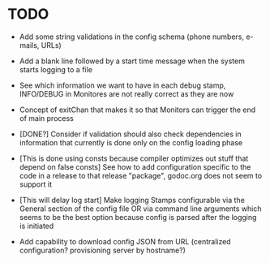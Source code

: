# TODO
 * Add some string validations in the config schema (phone numbers, e-mails, URLs)
 * Add a blank line followed by a start time message when the system starts logging to a file
 * See which information we want to have in each debug stamp, INFO/DEBUG in Monitores are not really correct as they are now
 * Concept of exitChan that makes it so that Monitors can trigger the end of main process

 * [DONE?] Consider if validation should also check dependencies in information that currently is done only on the config loading phase
 * [This is done using consts because compiler optimizes out stuff that depend on false consts] See how to add configuration specific to the code in a release to that release "package", godoc.org does not seem to support it
 * [This will delay log start] Make logging Stamps configurable via the General section of the config file OR via command line arguments which seems to be the best option because config is parsed after the logging is initiated
 * Add capability to download config JSON from URL (centralized configuration? provisioning server by hostname?)
